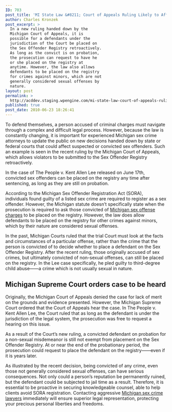 ```yaml
---
ID: 703
post_title: 'MI State Law &#8211; Court of Appeals Ruling Likely to Affect Convicted Michigan Offenders'
author: Charles Kronzek
post_excerpt: >
  In a new ruling handed down by the
  Michigan Court of Appeals, it is
  possible for a defendants under the
  jurisdiction of the Court be placed on
  the Sex Offender Registry retroactively.
  As long as the convict is on probation,
  the prosecution can request to have he
  or she placed on the registry at
  anytime. However, the law also allows
  defendants to be placed on the registry
  for crimes against minors, which are not
  generally considered sexual offenses by
  nature.
layout: post
permalink: >
  http://acddev.staging.wpengine.com/mi-state-law-court-of-appeals-ruling-likely-to-affect-convicted-michigan-offenders.html
published: true
post_date: 2010-06-23 18:26:41
---
```

To defend themselves, a person accused of criminal charges must navigate through a complex and difficult legal process. However, because the law is constantly changing, it is important for experienced Michigan sex crime attorneys to update the public on new decisions handed down by state or federal courts that could affect suspected or convicted sex offenders. Such an example is seen in the recent ruling by the Michigan Court of Appeals, which allows violators to be submitted to the Sex Offender Registry retroactively.

In the case of The People v. Kent Allen Lee released on June 17th, convicted sex offenders can be placed on the registry any time after sentencing, as long as they are still on probation.

According to the Michigan Sex Offender Registration Act (SORA), individuals found guilty of a listed sex crime are required to register as a sex offender. However, the Michigan statute doesn’t specifically state when the prosecution is required to ask those convicted of <a href="http://acddev.staging.wpengine.com/sex-crimes.html" target="_blank">Michigan sex offense charges</a> to be placed on the registry. However, the law does allow defendants to be placed on the registry for other crimes against minors, which by their nature are considered sexual offenses.

In the past, Michigan Courts ruled that the trial Court must look at the facts and circumstances of a particular offense, rather than the crime that the person is convicted of to decide whether to place a defendant on the Sex Offender Registry. After the recent ruling, those originally accused of sex crimes, but ultimately convicted of non-sexual offenses, can still be placed on the registry. In the Lee case specifically, he pled guilty to third-degree child abuse——a crime which is not usually sexual in nature.

<h2>Michigan Supreme Court orders case to be heard</h2>

Originally, the Michigan Court of Appeals denied the case for lack of merit on the grounds and evidence presented. However, the Michigan Supreme Court ordered that the Court of Appeals hear the case. In The People v. Kent Allen Lee, the Court ruled that as long as the defendant is under the jurisdiction of the legal system, the prosecution was free to request a hearing on this issue.

As a result of the Court’s new ruling, a convicted defendant on probation for a non-sexual misdemeanor is still not exempt from placement on the Sex Offender Registry. At or near the end of the probationary period, the prosecution could request to place the defendant on the registry——even if it is years later.

As illustrated by the recent decision, being convicted of any crime, even those not generally considered sexual offenses, can have serious consequences. Not only could a person’s reputation be permanently ruined, but the defendant could be subjected to jail time as a result. Therefore, it is essential to be proactive in securing knowledgeable counsel, able to help clients avoid SORA registration. Contacting aggressive <a href="http://acddev.staging.wpengine.com/trial-attorneys.html" target="_blank">Michigan sex crime lawyers</a> immediately will ensure superior legal representation, protecting your precious personal liberties and freedoms.